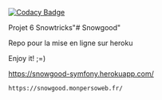 
[![Codacy Badge](https://api.codacy.com/project/badge/Grade/4d080702cc434cc9a65eaba450ff6029)](https://app.codacy.com/gh/fra9106/Appsnowtricks?utm_source=github.com&utm_medium=referral&utm_content=fra9106/Appsnowtricks&utm_campaign=Badge_Grade_Settings)

Projet 6 Snowtricks"# Snowgood" 

Repo pour la mise en ligne sur heroku

Enjoy it! ;=)

https://snowgood-symfony.herokuapp.com/
```
https://snowgood.monpersoweb.fr/